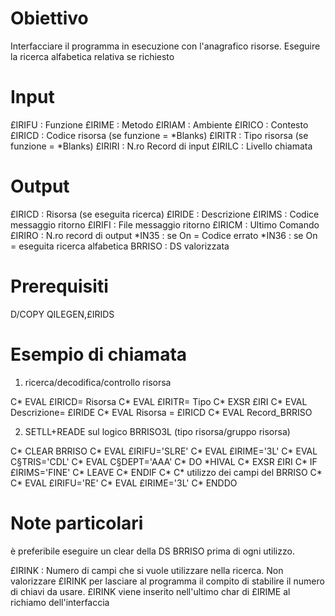 # Obiettivo
Interfacciare il programma in esecuzione con l'anagrafico risorse.
Eseguire la ricerca alfabetica relativa se richiesto


# Input

£IRIFU :  Funzione
£IRIME :  Metodo
£IRIAM :  Ambiente
£IRICO :  Contesto
£IRICD :  Codice risorsa  (se funzione = \*Blanks)
£IRITR :  Tipo   risorsa  (se funzione = \*Blanks)
£IRIRI :  N.ro Record di input
£IRILC :  Livello chiamata

# Output

£IRICD :  Risorsa  (se eseguita ricerca)
£IRIDE :  Descrizione
£IRIMS :  Codice messaggio ritorno
£IRIFI :  File   messaggio ritorno
£IRICM :  Ultimo Comando
£IRIRO :  N.ro record di output
\*IN35  :  se On = Codice errato
\*IN36  :  se On = eseguita ricerca alfabetica
BRRISO :  DS valorizzata

# Prerequisiti
D/COPY QILEGEN,£IRIDS

# Esempio di chiamata

  1) ricerca/decodifica/controllo risorsa

C\*                  EVAL      £IRICD= Risorsa
C\*                  EVAL      £IRITR= Tipo
C\*                  EXSR      £IRI
C\*                  EVAL      Descrizione= £IRIDE
C\*                  EVAL      Risorsa    = £IRICD
C\*                  EVAL      Record_BRRISO

 2) SETLL+READE sul logico BRRISO3L (tipo risorsa/gruppo risorsa)

C\*                  CLEAR                   BRRISO
C\*                  EVAL      £IRIFU='SLRE'
C\*                  EVAL      £IRIME='3L'
C\*                  EVAL      C§TRIS='CDL'
C\*                  EVAL      C§DEPT='AAA'
C\*                  DO        \*HIVAL
C\*                  EXSR      £IRI
C\*                  IF        £IRIMS='FINE'
C\*                  LEAVE
C\*                  ENDIF
C\*
C\*                  utilizzo dei campi del BRRISO
C\*
C\*                  EVAL      £IRIFU='RE'
C\*                  EVAL      £IRIME='3L'
C\*                  ENDDO

# Note particolari

è preferibile eseguire un clear della DS BRRISO prima di ogni utilizzo.

£IRINK :  Numero di campi che si vuole utilizzare nella ricerca.
Non valorizzare £IRINK per lasciare al programma il compito di stabilire il numero di chiavi da usare. £IRINK viene inserito nell'ultimo char di £IRIME al richiamo dell'interfaccia

